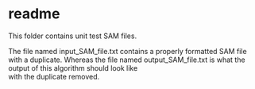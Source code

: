 # readme
This folder contains unit test SAM files. 

The file named input_SAM_file.txt contains a properly formatted SAM file with a duplicate. 
Whereas the file named output_SAM_file.txt is what the output of this algorithm should look like  
with the duplicate removed. 
